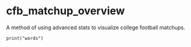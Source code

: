 # cfb_matchup_overview
A method of using advanced stats to visualize college football matchups.

```{r}
print("words")
```
